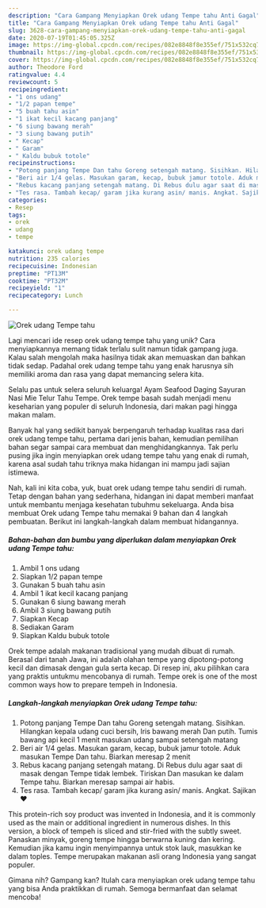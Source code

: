 ```yaml
---
description: "Cara Gampang Menyiapkan Orek udang Tempe tahu Anti Gagal"
title: "Cara Gampang Menyiapkan Orek udang Tempe tahu Anti Gagal"
slug: 3628-cara-gampang-menyiapkan-orek-udang-tempe-tahu-anti-gagal
date: 2020-07-19T01:45:05.325Z
image: https://img-global.cpcdn.com/recipes/082e8848f8e355ef/751x532cq70/orek-udang-tempe-tahu-foto-resep-utama.jpg
thumbnail: https://img-global.cpcdn.com/recipes/082e8848f8e355ef/751x532cq70/orek-udang-tempe-tahu-foto-resep-utama.jpg
cover: https://img-global.cpcdn.com/recipes/082e8848f8e355ef/751x532cq70/orek-udang-tempe-tahu-foto-resep-utama.jpg
author: Theodore Ford
ratingvalue: 4.4
reviewcount: 5
recipeingredient:
- "1 ons udang"
- "1/2 papan tempe"
- "5 buah tahu asin"
- "1 ikat kecil kacang panjang"
- "6 siung bawang merah"
- "3 siung bawang putih"
- " Kecap"
- " Garam"
- " Kaldu bubuk totole"
recipeinstructions:
- "Potong panjang Tempe Dan tahu Goreng setengah matang. Sisihkan. Hilangkan kepala udang cuci bersih, Iris bawang merah Dan putih. Tumis bawang api kecil 1 menit masukan udang sampai setengah matang"
- "Beri air 1/4 gelas. Masukan garam, kecap, bubuk jamur totole. Aduk masukan Tempe Dan tahu. Biarkan meresap 2 menit"
- "Rebus kacang panjang setengah matang. Di Rebus dulu agar saat di masak dengan Tempe tidak lembek. Tiriskan Dan masukan ke dalam Tempe tahu. Biarkan meresap sampai air habis."
- "Tes rasa. Tambah kecap/ garam jika kurang asin/ manis. Angkat. Sajikan ♥️"
categories:
- Resep
tags:
- orek
- udang
- tempe

katakunci: orek udang tempe 
nutrition: 235 calories
recipecuisine: Indonesian
preptime: "PT13M"
cooktime: "PT32M"
recipeyield: "1"
recipecategory: Lunch

---
```



![Orek udang Tempe tahu](https://img-global.cpcdn.com/recipes/082e8848f8e355ef/751x532cq70/orek-udang-tempe-tahu-foto-resep-utama.jpg)

Lagi mencari ide resep orek udang tempe tahu yang unik? Cara menyiapkannya memang tidak terlalu sulit namun tidak gampang juga. Kalau salah mengolah maka hasilnya tidak akan memuaskan dan bahkan tidak sedap. Padahal orek udang tempe tahu yang enak harusnya sih memiliki aroma dan rasa yang dapat memancing selera kita.

Selalu pas untuk selera seluruh keluarga! Ayam Seafood Daging Sayuran Nasi Mie Telur Tahu Tempe. Orek tempe basah sudah menjadi menu keseharian yang populer di seluruh Indonesia, dari makan pagi hingga makan malam.

Banyak hal yang sedikit banyak berpengaruh terhadap kualitas rasa dari orek udang tempe tahu, pertama dari jenis bahan, kemudian pemilihan bahan segar sampai cara membuat dan menghidangkannya. Tak perlu pusing jika ingin menyiapkan orek udang tempe tahu yang enak di rumah, karena asal sudah tahu triknya maka hidangan ini mampu jadi sajian istimewa.


Nah, kali ini kita coba, yuk, buat orek udang tempe tahu sendiri di rumah. Tetap dengan bahan yang sederhana, hidangan ini dapat memberi manfaat untuk membantu menjaga kesehatan tubuhmu sekeluarga. Anda bisa membuat Orek udang Tempe tahu memakai 9 bahan dan 4 langkah pembuatan. Berikut ini langkah-langkah dalam membuat hidangannya.

<!--inarticleads1-->

##### Bahan-bahan dan bumbu yang diperlukan dalam menyiapkan Orek udang Tempe tahu:

1. Ambil 1 ons udang
1. Siapkan 1/2 papan tempe
1. Gunakan 5 buah tahu asin
1. Ambil 1 ikat kecil kacang panjang
1. Gunakan 6 siung bawang merah
1. Ambil 3 siung bawang putih
1. Siapkan  Kecap
1. Sediakan  Garam
1. Siapkan  Kaldu bubuk totole


Orek tempe adalah makanan tradisional yang mudah dibuat di rumah. Berasal dari tanah Jawa, ini adalah olahan tempe yang dipotong-potong kecil dan dimasak dengan gula serta kecap. Di resep ini, aku pilihkan cara yang praktis untukmu mencobanya di rumah. Tempe orek is one of the most common ways how to prepare tempeh in Indonesia. 

<!--inarticleads2-->

##### Langkah-langkah menyiapkan Orek udang Tempe tahu:

1. Potong panjang Tempe Dan tahu Goreng setengah matang. Sisihkan. Hilangkan kepala udang cuci bersih, Iris bawang merah Dan putih. Tumis bawang api kecil 1 menit masukan udang sampai setengah matang
1. Beri air 1/4 gelas. Masukan garam, kecap, bubuk jamur totole. Aduk masukan Tempe Dan tahu. Biarkan meresap 2 menit
1. Rebus kacang panjang setengah matang. Di Rebus dulu agar saat di masak dengan Tempe tidak lembek. Tiriskan Dan masukan ke dalam Tempe tahu. Biarkan meresap sampai air habis.
1. Tes rasa. Tambah kecap/ garam jika kurang asin/ manis. Angkat. Sajikan ♥️


This protein-rich soy product was invented in Indonesia, and it is commonly used as the main or additional ingredient in numerous dishes. In this version, a block of tempeh is sliced and stir-fried with the subtly sweet. Panaskan minyak, goreng tempe hingga berwarna kuning dan kering. Kemudian jika kamu ingin menyimpannya untuk stok lauk, masukkan ke dalam toples. Tempe merupakan makanan asli orang Indonesia yang sangat populer. 

Gimana nih? Gampang kan? Itulah cara menyiapkan orek udang tempe tahu yang bisa Anda praktikkan di rumah. Semoga bermanfaat dan selamat mencoba!
